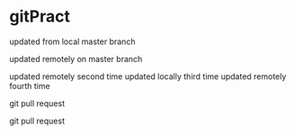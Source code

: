 # gitPract


updated from local master branch

updated remotely on master branch

updated remotely second time
updated locally third time
updated remotely fourth time

git pull request


git pull request


